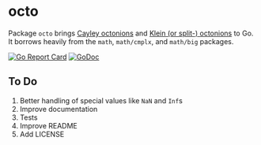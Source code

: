 # octo

Package `octo` brings [Cayley octonions](https://en.wikipedia.org/wiki/Octonion) and [Klein (or split-) octonions](https://en.wikipedia.org/wiki/Split-octonion) to Go. It borrows heavily from the `math`, `math/cmplx`, and `math/big` packages.

[![Go Report Card](https://goreportcard.com/badge/gojp/goreportcard)](https://goreportcard.com/report/github.com/meirizarrygelpi/octo) [![GoDoc](https://godoc.org/github.com/meirizarrygelpi/octo?status.svg)](https://godoc.org/github.com/meirizarrygelpi/octo)

## To Do

1. Better handling of special values like `NaN` and `Inf`s
1. Improve documentation
1. Tests
1. Improve README
1. Add LICENSE